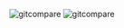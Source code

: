 ![gitcompare](https://user-images.githubusercontent.com/1596545/46454733-7d6cc880-c75c-11e8-8da9-9817bf4547e1.png)
![gitcompare](https://user-images.githubusercontent.com/1596545/46454736-81004f80-c75c-11e8-85f1-8391388d0853.png)

